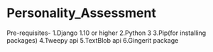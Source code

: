 # Personality_Assessment

Pre-requisites- 
1.Django 1.10 or higher 
2.Python 3 
3.Pip(for installing packages) 
4.Tweepy api 
5.TextBlob api 
6.Gingerit package
